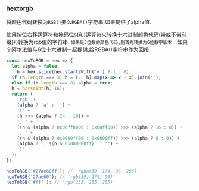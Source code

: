 ### hextorgb

将颜色代码转换为`RGB()`要么`RGBA()`字符串,如果提供了alpha值. 

使用按位右移运算符和掩码位`&`(和)运算符来转换十六进制颜色代码(带或不带前缀)`#`)转换为rgb值的字符串. `如果是3位数的颜色代码,则首先转换为6位数字版本. `如果一个阿尔法值与6位十六进制一起提供,给RGBA()字符串作为回报. 

```js
const hexToRGB = hex => {
  let alpha = false,
    h = hex.slice(hex.startsWith('#') ? 1 : 0);
  if (h.length === 3) h = [...h].map(x => x + x).join('');
  else if (h.length === 8) alpha = true;
  h = parseInt(h, 16);
  return (
    'rgb' +
    (alpha ? 'a' : '') +
    '(' +
    (h >>> (alpha ? 24 : 16)) +
    ', ' +
    ((h & (alpha ? 0x00ff0000 : 0x00ff00)) >>> (alpha ? 16 : 8)) +
    ', ' +
    ((h & (alpha ? 0x0000ff00 : 0x0000ff)) >>> (alpha ? 8 : 0)) +
    (alpha ? `, ${h & 0x000000ff}` : '') +
    ')'
  );
};
```

```js
hexToRGB('#27ae60ff'); // 'rgba(39, 174, 96, 255)'
hexToRGB('27ae60'); // 'rgb(39, 174, 96)'
hexToRGB('#fff'); // 'rgb(255, 255, 255)'
```